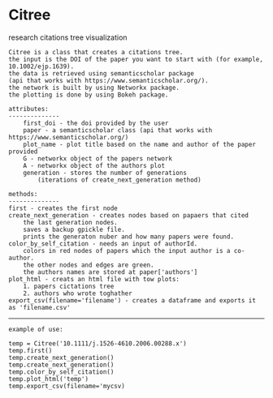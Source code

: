# Citree
research citations tree visualization

    Citree is a class that creates a citations tree.
    the input is the DOI of the paper you want to start with (for example, 10.1002/ejp.1639).
    the data is retrieved using semanticscholar package
    (api that works with https://www.semanticscholar.org/).
    the network is built by using Networkx package.
    the plotting is done by using Bokeh package.
    
    attributes: 
    --------------
        first_doi - the doi provided by the user
        paper - a semanticscholar class (api that works with https://www.semanticscholar.org/)
        plot_name - plot title based on the name and author of the paper provided
        G - networkx object of the papers network
        A - networkx object of the authors plot
        generation - stores the number of generations
            (iterations of create_next_generation method)
        
    methods:
    --------------
    first - creates the first node
    create_next_generation - creates nodes based on papaers that cited
        the last generation nodes.
        saves a backup gpickle file.
        prints the generaton nuber and how many papers were found.
    color_by_self_citation - needs an input of authorId.
        colors in red nodes of papers which the input author is a co-author.
        the other nodes and edges are green.
        the authors names are stored at paper['authors']
    plot_html - creats an html file with tow plots:
        1. papers cictations tree
        2. authors who wrote toghather
    export_csv(filename='filename') - creates a dataframe and exports it as 'filename.csv'

----------------------------
    example of use:

    temp = Citree('10.1111/j.1526-4610.2006.00288.x')
    temp.first()
    temp.create_next_generation()
    temp.create_next_generation()
    temp.color_by_self_citation()
    temp.plot_html('temp')
    temp.export_csv(filename='mycsv)
